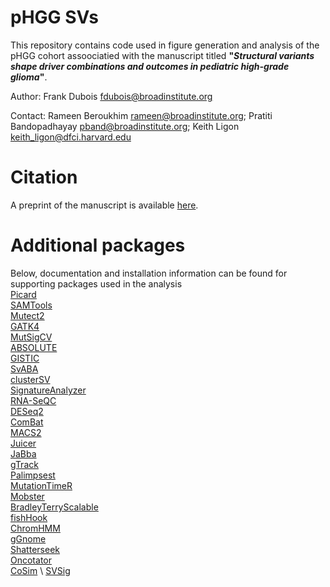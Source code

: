 # pHGG SVs
This repository contains code used in figure generation and analysis of the pHGG cohort assoociatied with the manuscript titled **"_Structural variants shape driver combinations and outcomes in pediatric high-grade glioma_"**. 

Author: Frank Dubois fdubois@broadinstitute.org

Contact: Rameen Beroukhim rameen@broadinstitute.org; Pratiti Bandopadhayay pband@broadinstitute.org; Keith Ligon keith_ligon@dfci.harvard.edu

# Citation
A preprint of the manuscript is available [here](https://assets.researchsquare.com/files/rs-389596/v1_covered.pdf?c=1631862855).

# Additional packages
Below, documentation and installation information can be found for supporting packages used in the analysis \
[Picard](https://github.com/broadinstitute/picard) \
[SAMTools](https://github.com/samtools/samtools) \
[Mutect2](https://github.com/broadinstitute/gatk) \
[GATK4](https://github.com/broadinstitute/gatk) \
[MutSigCV](https://www.genepattern.org/modules/docs/MutSigCV) \
[ABSOLUTE](https://software.broadinstitute.org/cancer/cga/absolute_download) \
[GISTIC](https://software.broadinstitute.org/cancer/cga/gistic) \
[SvABA](https://github.com/walaj/svaba) \
[clusterSV](https://github.com/cancerit/ClusterSV) \
[SignatureAnalyzer](https://github.com/getzlab/SignatureAnalyzer) \
[RNA-SeQC](https://github.com/getzlab/rnaseqc) \
[DESeq2](https://bioconductor.org/packages/release/bioc/html/DESeq2.html) \
[ComBat](https://www.genepattern.org/modules/docs/ComBat/3) \
[MACS2](https://pypi.org/project/MACS2/) \
[Juicer](https://github.com/aidenlab/juicer) \
[JaBba](https://github.com/mskilab/JaBbA) \
[gTrack](https://github.com/mskilab/gTrack) \
[Palimpsest](https://github.com/FunGeST/Palimpsest) \
[MutationTimeR](https://github.com/gerstung-lab/MutationTimeR) \
[Mobster](https://github.com/jyhehir/mobster) \
[BradleyTerryScalable](https://github.com/EllaKaye/BradleyTerryScalable) \
[fishHook](https://github.com/mskilab/fishHook) \
[ChromHMM](http://compbio.mit.edu/ChromHMM/) \
[gGnome](https://github.com/mskilab/gGnome) \
[Shatterseek](https://github.com/parklab/ShatterSeek) \
[Oncotator](https://github.com/broadinstitute/oncotator) \
[CoSim](https://github.com/acranej/CoSim) \ 
[SVSig](https://github.com/beroukhim-lab/SVsig)





















